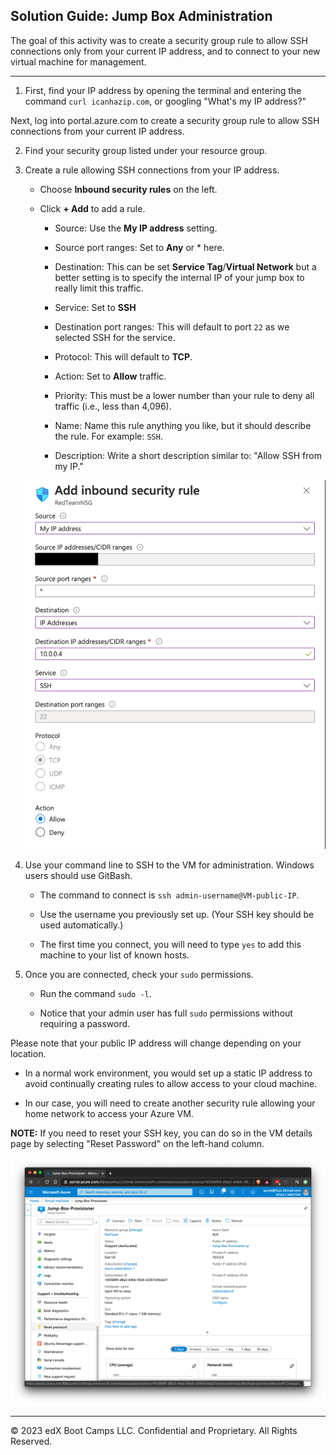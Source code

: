 ## Solution Guide: Jump Box Administration

The goal of this activity was to create a security group rule to allow SSH connections only from your current IP address, and to connect to your new virtual machine for management.

---

1. First, find your IP address by opening the terminal and entering the command `curl icanhazip.com`, or googling "What's my IP address?" 

Next, log into portal.azure.com to create a security group rule to allow SSH connections from your current IP address.

2. Find your security group listed under your resource group.

3. Create a rule allowing SSH connections from your IP address. 

    - Choose **Inbound security rules** on the left.

    - Click **+ Add** to add a rule.

        - Source: Use the **My IP address** setting.

        - Source port ranges: Set to **Any** or * here.

		- Destination: This can be set **Service Tag**/**Virtual Network** but a better setting is to specify the internal IP of your jump box to really limit this traffic.

        - Service: Set to **SSH**

        - Destination port ranges: This will default to port `22` as we selected SSH for the service.

        - Protocol: This will default to **TCP**.

        - Action: Set to **Allow** traffic.

        - Priority: This must be a lower number than your rule to deny all traffic (i.e., less than 4,096). 

        - Name: Name this rule anything you like, but it should describe the rule. For example: `SSH`.

        - Description: Write a short description similar to: "Allow SSH from my IP." 

	![](../../../Images/limit-ip-ssh.png)

4. Use your command line to SSH to the VM for administration. Windows users should use GitBash.

    - The command to connect is `ssh admin-username@VM-public-IP`.

    - Use the username you previously set up. (Your SSH key should be used automatically.)

    - The first time you connect, you will need to type `yes` to add this machine to your list of known hosts.

5. Once you are connected, check your `sudo` permissions.
    
    - Run the command `sudo -l`.

    - Notice that your admin user has full `sudo` permissions without requiring a password.

Please note that your public IP address will change depending on your location. 

-  In a normal work environment, you would set up a static IP address to avoid continually creating rules to allow access to your cloud machine. 

 - In our case, you will need to create another security rule allowing your home network to access your Azure VM. 

**NOTE:** If you need to reset your SSH key, you can do so in the VM details page by selecting "Reset Password" on the left-hand column.

![](../../../Images/SSH-Jump/password-reset.png)

---

© 2023 edX Boot Camps LLC. Confidential and Proprietary. All Rights Reserved. 
